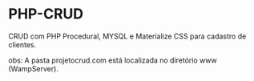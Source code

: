 # PHP-CRUD

CRUD com PHP Procedural, MYSQL e Materialize CSS para cadastro de clientes.

obs: A pasta projetocrud.com está localizada no diretório www (WampServer).
